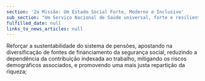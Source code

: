 ```yaml
---
section: '2a Missão: Um Estado Social Forte, Moderno e Inclusivo'
sub_section: "Um Serviço Nacional de Saúde universal, forte e resiliente"
fulfilled_date: null
links_to_news_articles: null
---
```


Reforçar a sustentabilidade do sistema de pensões, apostando na diversificação de fontes de financiamento da segurança social, reduzindo a dependência da contribuição indexada ao trabalho, mitigando os riscos demográficos associados, e promovendo uma mais justa repartição da riqueza;